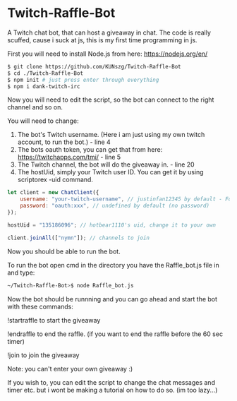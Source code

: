 # Twitch-Raffle-Bot
A Twitch chat bot, that can host a giveaway in chat.
The code is really scuffed, cause i suck at js, this is my first time programming in js.

First you will need to install Node.js from here: https://nodejs.org/en/

```sh
$ git clone https://github.com/KUNszg/Twitch-Raffle-Bot
$ cd ./Twitch-Raffle-Bot
$ npm init # just press enter through everything
$ npm i dank-twitch-irc
```

Now you will need to edit the script, so the bot can connect to the right channel and so on.

You will need to change:
1. The bot's Twitch username. (Here i am just using my own twitch account, to run the bot.) - line 4
2. The bots oauth token, you can get that from here: https://twitchapps.com/tmi/ - line 5
3. The Twitch channel, the bot will do the giveaway in. - line 20
4. The hostUid, simply your Twitch user ID. You can get it by using scriptorex -uid command. 

```javascript
let client = new ChatClient({
	username: "your-twitch-username", // justinfan12345 by default - For anonymous chat connection
	password: "oauth:xxx", // undefined by default (no password)
});

hostUid = "135186096"; // hotbear1110's uid, change it to your own

client.joinAll(["nymn"]); // channels to join
```

Now you should be able to run the bot.

To run the bot open cmd in the directory you have the Raffle_bot.js file in and type:

```sh
~/Twitch-Raffle-Bot>$ node Raffle_bot.js 
```

Now the bot should be runnning and you can go ahead and start the bot with these commands:

!startraffle to start the giveaway

!endraffle to end the raffle. (if you want to end the raffle before the 60 sec timer)

!join to join the giveaway

Note: you can't enter your own giveaway :)

If you wish to, you can edit the script to change the chat messages and timer etc. but i wont be making a tutorial on how to do so. (im too lazy...)
